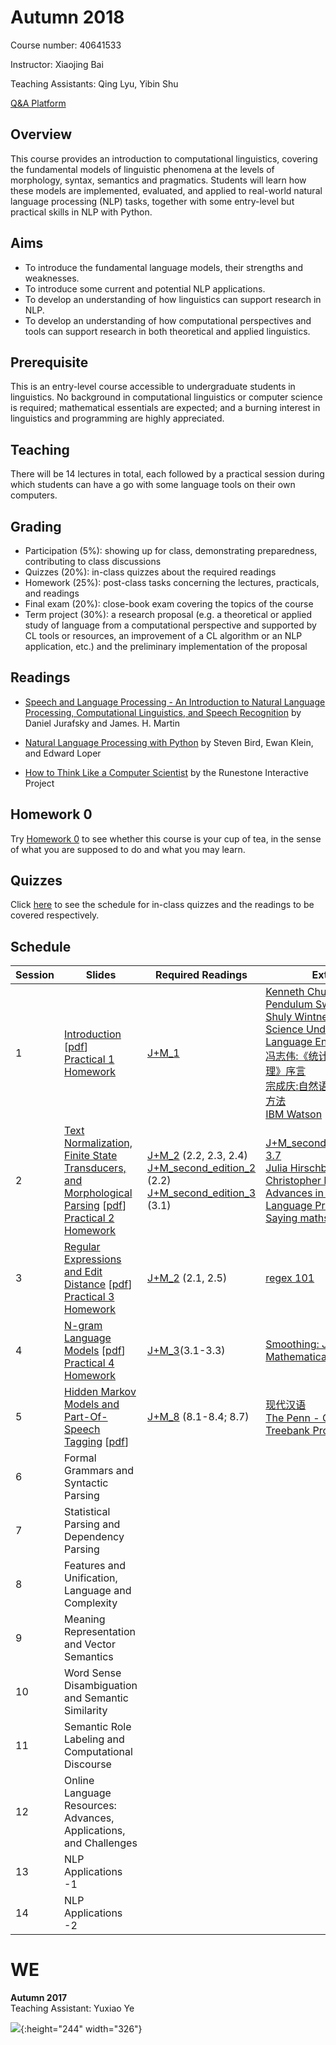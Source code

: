 # Autumn 2018

Course number: 40641533

Instructor: Xiaojing Bai

Teaching Assistants: Qing Lyu, Yibin Shu

[Q&A Platform](https://piazza.com/tsinghua.edu.cn/fall2018/40641533)

## Overview
This course provides an introduction to computational linguistics, covering the fundamental models of linguistic phenomena at the levels of morphology, syntax, semantics and pragmatics. Students will learn how these models are implemented, evaluated, and applied to real-world natural language processing (NLP) tasks, together with some entry-level but practical skills in NLP with Python.

## Aims
+ To introduce the fundamental language models, their strengths and weaknesses. 
+ To introduce some current and potential NLP applications.
+ To develop an understanding of how linguistics can support research in NLP.
+ To develop an understanding of how computational perspectives and tools can support research in both theoretical and applied linguistics. 

## Prerequisite
This is an entry-level course accessible to undergraduate students in linguistics. No background in computational linguistics or computer science is required; mathematical essentials are expected; and a burning interest in linguistics and programming are highly appreciated.

## Teaching
There will be 14 lectures in total, each followed by a practical session during which students can have a go with some language tools on their own computers.

## Grading
+ Participation (5%): showing up for class, demonstrating preparedness, contributing to class discussions
+ Quizzes (20%): in-class quizzes about the required readings
+ Homework (25%): post-class tasks concerning the lectures, practicals, and readings
+ Final exam (20%): close-book exam covering the topics of the course
+ Term project (30%): a research proposal (e.g. a theoretical or applied study of language from a computational perspective and supported by CL tools or resources, an improvement of a CL algorithm or an NLP application, etc.) and the preliminary implementation of the proposal

## Readings
+ [Speech and Language Processing - An Introduction to Natural Language Processing, Computational Linguistics, and Speech Recognition](http://web.stanford.edu/~jurafsky/slp3/) by Daniel Jurafsky and James. H. Martin

+ [Natural Language Processing with Python](http://www.nltk.org/book/) by Steven Bird, Ewan Klein, and Edward Loper

+ [How to Think Like a Computer Scientist](https://runestone.academy/runestone/static/thinkcspy/index.html) by the Runestone Interactive Project

## Homework 0
Try [Homework 0](docs/homework_0) to see whether this course is your cup of tea, in the sense of what you are supposed to do and what you may learn.

## Quizzes
Click [here](docs/quizzes) to see the schedule for in-class quizzes and the readings to be covered respectively.

## Schedule

Session | Slides | Required Readings | Extras
------- | ------ | -------- | -----
1 | [Introduction](slides/1/) [[pdf](slides/1/1.pdf)]<br> [Practical 1](slides/1/prac1_Python_intro.pdf) <br> [Homework](slides/1/#37) | [J+M_1](readings/1/J+M_1.pdf)|[Kenneth Church: A Pendulum Swung Too Far](readings/1/Pendulum_Swung_Too_Far.pdf)<br>[Shuly Wintner: What Science Underlies Natural Language Engineering](readings/1/What_Science_Underlies_Natural_Language_Engineering.pdf)<br>[冯志伟:《统计自然语言处理》序言](readings/1/冯志伟_统计自然语言处理_序言.pdf)<br>[宗成庆:自然语言处理的基本方法](readings/1/宗成庆_自然语言处理的基本方法.pdf)<br>[IBM Watson](http://tech.sina.com.cn/d/IBMWatson/)
2 | [Text Normalization, Finite State Transducers, and Morphological Parsing](slides/2/) [[pdf](slides/2/2.pdf)]<br> [Practical 2](slides/2/prac2_function.pdf) <br> [Homework](slides/2/#44) | [J+M_2](readings/2/J+M_2.pdf) (2.2, 2.3, 2.4)<br> [J+M_second_edition_2](readings/2/J+M_second_edition_2.pdf) (2.2) <br> [J+M_second_edition_3](readings/2/J+M_second_edition_3.pdf) (3.1)|[J+M_second_edition_3.2-3.7](readings/2/J+M_second_edition_3.pdf)<br>[Julia Hirschberg and Christopher D. Manning: Advances in Natural Language Processing](readings/2/advances_nlp_2015.pdf)<br> [Saying maths](http://www.batmath.it/eng/say/say.htm)
3 | [Regular Expressions and Edit Distance](slides/3/) [[pdf](slides/3/3.pdf)] <br> [Practical 3](slides/3/prac3_structured_programs.pdf) <br> [Homework](slides/3/#20)| [J+M_2](readings/2/J+M_2.pdf) (2.1, 2.5) |[regex 101](https://regex101.com/)
4 | [N-gram Language Models](slides/4) [[pdf](slides/4/4.pdf)] <br> [Practical 4](slides/4/prac4.pdf) <br> [Homework](slides/4/#34) | [J+M_3](readings/4/J+M_3.pdf)(3.1-3.3)|[Smoothing: J+M_3.4-3.5](readings/4/J+M_3.pdf)<br>[Mathematical foundations](readings/4/pre_math_manning_schutze.pdf)
5 | [Hidden Markov Models and Part-Of-Speech Tagging](slides/5) [[pdf](slides/5/5.pdf)]| [J+M_8](readings/5/J+M_8.pdf) (8.1-8.4; 8.7) |[现代汉语](readings/5/现代汉语_北大现代汉语教研室.pdf)<br>[The Penn - CU Chinese Treebank Project](https://verbs.colorado.edu/chinese/ctb.html)
6 | Formal Grammars and Syntactic Parsing |  |
7 | Statistical Parsing and Dependency Parsing |  |
8 | Features and Unification, Language and Complexity |  |
9 | Meaning Representation and Vector Semantics |  |
10 | Word Sense Disambiguation and Semantic Similarity |  |
11 | Semantic Role Labeling and Computational Discourse  |  |
12 | Online Language Resources: Advances, Applications, and Challenges  |  |
13 | NLP Applications -1 |  |
14 | NLP Applications -2 |  |


# WE

**Autumn 2017** <br>
Teaching Assistant: Yuxiao Ye

![](CL_2017.png){:height="244" width="326"}

